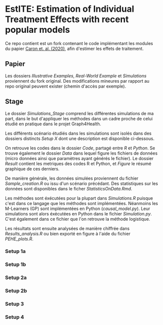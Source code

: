 # EstITE: Estimation of Individual Treatment Effects with recent popular models

Ce repo contient est un fork contenant le code implémentant les modules du papier [Caron et. al. (2020)](https://arxiv.org/pdf/2009.06472.pdf), afin d'estimer les effets de traitement.

## Papier

Les dossiers *Illustrative Examples*, *Real-World Example* et *Simulations* proviennent du fork original. Des modifications mineures par rapport au repo original peuvent exister (chemin d'accès par exemple).

## Stage

Le dossier *Simulations_Stage* comprend les différentes simulations de ma part, dans le but d'appliquer les méthodes dans un cadre proche de celui étudié en pratique dans le projet Graph4Health.

Les différents scénario étudiés dans les simulations sont isolés dans des dossiers distincts *Setup X* dont une description est disponible ci-dessous.

On retrouve les codes dans le dossier *Code*, partagé entre *R* et *Python*. Se trouve également le dossier *Data* dans lequel figure les fichiers de données (micro données ainsi que paramètres ayant générés le fichier). Le dossier *Result* contient les metriques des codes R et Python, et *Figure* le résumé graphique de ces derniers.

De manière générale, les données simulées proviennent du fichier *Sample_creation.R* ou issu d'un scénario précédant. Des statistiques sur les données sont disponibles dans le ficher *StatisticsOnData.Rmd*.


Les méthodes sont éxécutées pour la plupart dans *Simulations.R* puisque c'est dans ce langage que les méthodes sont implémentées. Néanmoins les M-Learners (GP) sont implémentées en Python (*causal_model.py*). Leur simulations sont alors éxécutées en Python dans le fichier *Simulation.py*. C'est également dans ce fichier que l'on retrouve la méthode logistique.

Les résultats sont ensuite analysées de manière chiffrée dans *Results_analysis.R* ou bien exporté en figure à l'aide du fichier *PEHE_plots.R*.

### Setup 1a

### Setup 1b

### Setup 2a

### Setup 2b

### Setup 3

### Setup 4

